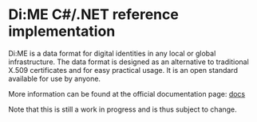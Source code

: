 # Di:ME C#/.NET reference implementation

Di:ME is a data format for digital identities in any local or global infrastructure. The data format is designed as an alternative to traditional X.509 certificates and for easy practical usage. It is an open standard available for use by anyone.

More information can be found at the official documentation page: [docs](docs.dimeformat.io)

Note that this is still a work in progress and is thus subject to change.
